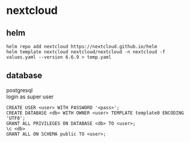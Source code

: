 # nextcloud

## helm

```
helm repo add nextcloud https://nextcloud.github.io/helm
helm template nextcloud nextcloud/nextcloud -n nextcloud -f values.yaml --version 6.6.9 > temp.yaml
```

## database

postgresql \
login as super user
```
CREATE USER <user> WITH PASSWORD '<pass>';
CREATE DATABASE <db> WITH OWNER <user> TEMPLATE template0 ENCODING 'UTF8';
GRANT ALL PRIVILEGES ON DATABASE <db> TO <user>;
\c <db>
GRANT ALL ON SCHEMA public TO <user>;
```
